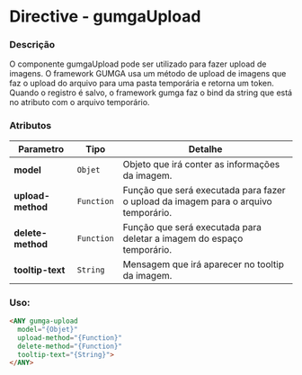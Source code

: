 # Directive - gumgaUpload

### Descrição
O componente gumgaUpload pode ser utilizado para fazer upload de imagens. O framework GUMGA usa um método de upload	de imagens que faz o upload do arquivo para uma pasta temporária e retorna um token. Quando o registro é salvo, o framework gumga faz o bind da string que está no atributo com o arquivo temporário.


### Atributos
Parametro | Tipo | Detalhe
--- | --- | ---
**model** | `Objet` |  Objeto que irá conter as informações da imagem.
**upload-method** | `Function` | Função que será executada para fazer o upload da imagem para o arquivo temporário.
**delete-method** | `Function` | Função que será executada para deletar a imagem do espaço temporário.
**tooltip-text** | `String` | Mensagem que irá aparecer no tooltip da imagem.

### Uso:
```html
<ANY gumga-upload
  model="{Objet}"
  upload-method="{Function}"
  delete-method="{Function}"
  tooltip-text="{String}">
</ANY>
```
